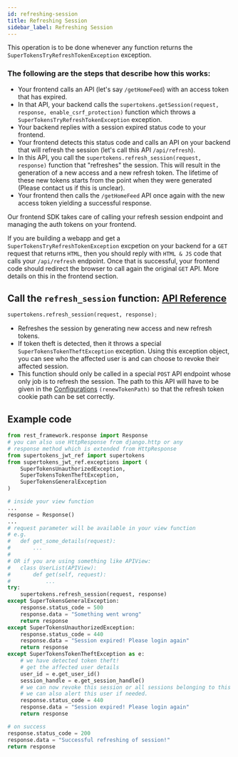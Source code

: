 ```yaml
---
id: refreshing-session
title: Refreshing Session
sidebar_label: Refreshing Session
---
```


This operation is to be done whenever any function returns the ```SuperTokensTryRefreshTokenException``` exception.

### The following are the steps that describe how this works:
- Your frontend calls an API (let's say ```/getHomeFeed```) with an access token that has expired.
- In that API, your backend calls the ```supertokens.getSession(request, response, enable_csrf_protection)``` function which throws a ```SuperTokensTryRefreshTokenException``` exception.
- Your backend replies with a session expired status code to your frontend.
- Your frontend detects this status code and calls an API on your backend that will refresh the session (let's call this API ```/api/refresh```).
- In this API, you call the ```supertokens.refresh_session(request, response)``` function that "refreshes" the session. This will result in the generation of a new access and a new refresh token. The lifetime of these new tokens starts from the point when they were generated (Please contact us if this is unclear).
- Your frontend then calls the ```/getHomeFeed``` API once again with the new access token yielding a successful response.

Our frontend SDK takes care of calling your refresh session endpoint and managing the auth tokens on your frontend.

<div class="specialNote">
If you are building a webapp and get a <code>SuperTokensTryRefreshTokenException</code> excpetion on your backend for a <code>GET</code> request that returns <code>HTML</code>, then you should reply with  <code>HTML & JS</code> code that calls your <code>/api/refresh</code> endpoint. Once that is successful, your frontend code should redirect the browser to call again the original <code>GET</code> API. More details on this in the frontend section.
</div>

## Call the ```refresh_session``` function: [API Reference](../api-reference#refreshsessionreq-res)
```python
supertokens.refresh_session(request, response);
```
- Refreshes the session by generating new access and new refresh tokens.
- If token theft is detected, then it throws a special ```SuperTokensTokenTheftException``` exception. Using this exception object, you can see who the affected user is and can choose to revoke their affected session.
- <span class="highlighted-text">This function should only be called in a special ```POST``` API endpoint whose only job is to refresh the session.</span> The path to this API will have to be given in the [Configurations](initialisation#configurations) ```(renewTokenPath)``` so that the refresh token cookie path can be set correctly.

<div class="divider"></div>

## Example code
```python
from rest_framework.response import Response
# you can also use HttpResponse from django.http or any
# response method which is extended from HttpResponse
from supertokens_jwt_ref import supertokens
from supertokens_jwt_ref.exceptions import (
    SuperTokensUnauthorizedException,
    SuperTokensTokenTheftException,
    SuperTokensGeneralException
)

# inside your view function
...
response = Response()
...
# request parameter will be available in your view function
# e.g.
#   def get_some_details(request):
#       ...
#
# OR if you are using something like APIView:
#   class UserList(APIView):
#       def get(self, request):
#           ...
try:
    supertokens.refresh_session(request, response)
except SuperTokensGeneralException:
    response.status_code = 500
    response.data = "Something went wrong"
    return response
except SuperTokensUnauthorizedException:
    response.status_code = 440
    response.data = "Session expired! Please login again"
    return response
except SuperTokensTokenTheftException as e:
    # we have detected token theft! 
    # get the affected user details
    user_id = e.get_user_id()
    session_handle = e.get_session_handle()
    # we can now revoke this session or all sessions belonging to this user.
    # we can also alert this user if needed.
    response.status_code = 440
    response.data = "Session expired! Please login again"
    return response

# on success
response.status_code = 200
response.data = "Successful refreshing of session!"
return response
```